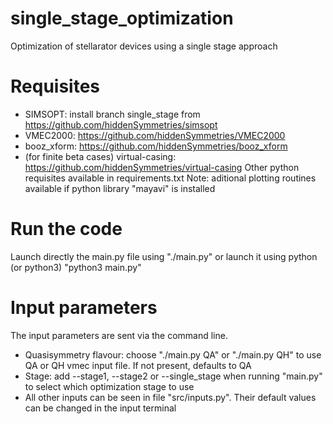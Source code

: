 # single_stage_optimization
 Optimization of stellarator devices using a single stage approach

 # Requisites
 - SIMSOPT: install branch single_stage from https://github.com/hiddenSymmetries/simsopt
 - VMEC2000: https://github.com/hiddenSymmetries/VMEC2000
 - booz_xform: https://github.com/hiddenSymmetries/booz_xform
 - (for finite beta cases) virtual-casing: https://github.com/hiddenSymmetries/virtual-casing
Other python requisites available in requirements.txt
Note: aditional plotting routines available if python library "mayavi" is installed

# Run the code
Launch directly the main.py file using
"./main.py"
or launch it using python (or python3)
"python3 main.py"

# Input parameters
The input parameters are sent via the command line.
- Quasisymmetry flavour: choose "./main.py QA" or "./main.py QH" to use QA or QH vmec input file. If not present, defaults to QA
- Stage: add --stage1, --stage2 or --single_stage when running "main.py" to select which optimization stage to use
- All other inputs can be seen in file "src/inputs.py". Their default values can be changed in the input terminal